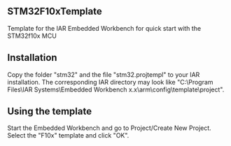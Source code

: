 ## STM32F10xTemplate

Template for the IAR Embedded Workbench for quick start with the STM32f10x MCU

## Installation

Copy the folder "stm32" and the file "stm32.projtempl" to your IAR installation. The corresponding IAR directory may look like 
"C:\Program Files\IAR Systems\Embedded Workbench x.x\arm\config\template\project".

## Using the template

Start the Embedded Workbench and go to Project/Create New Project. Select the "F10x" template and click "OK".
